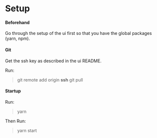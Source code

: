 # Setup
#### Beforehand
Go through the setup of the ui first so that you have the global packages (yarn, npm).

#### Git
Get the ssh key as described in the ui README.

Run:
> git remote add origin **ssh**
> git pull

#### Startup
Run:
>yarn

Then Run:
>yarn start